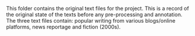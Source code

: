 This folder contains the original text files for the project.
This is a record of the original state of the texts before any 
pre-processing and annotation. 
The three text files contain: popular writing from various blogs/online platforms, news reportage and fiction (2000s). 
